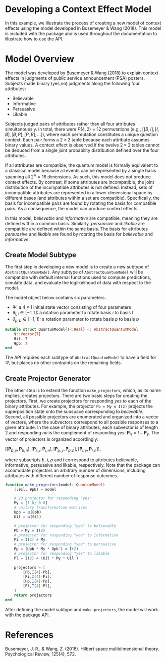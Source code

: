 # Developing a Context Effect Model

In this example, we illustrate the process of creating a new model of context effects using the model developed in Busemeyer & Wang (2018). This model is included with the package and is used throughout the documentation to illustrate how to use the API. 

# Model Overview

The model was developed by Busemeyer & Wang (2018) to explain context effects in judgments of public service announcement (PSA) posters. Subjects made binary (yes,no) judgments along the following four attributes:

- Believable
- Informative
- Persuasive
- Likable 

Subjects judged pairs of attributes rather than all four attributes simultanouesly. In total, there were $P(4,2) = 12$ permutations (e.g., $[[B,I],[I,B],[B,P],[P,B], \dots]$), where each permutation constitutes a unique question context. Each pair forms a $2 \times 2$ table because each attribute assumes binary values. A context effect is observed if the twelve $2 \times 2$ tables cannot be deduced from a single joint probability distribution defined over the four attributes. 

If all attributes are compatible, the quantum model is formally equivalent to a classical model because all events can be represented by a single basis spanning all $2^4 = 16$ dimensions. As such, this model does not produce context effects. By contrast, if some attributes are incompatible, the joint distribution of the incompatible attributes is not defined. Instead, sets of incompatible attributes are represented in a lower dimensional space by different bases (and attributes within a set are compatible). Specifically, the basis for incompatible pairs are found by rotating the basis for compatible pairs. As a consequence, the model can produce context effects.

In this model, *believable* and *informative* are compatible, meaning they are defined within a common basis. Similarly, *persuasive* and *likable* are compatible are defined within the same basis. The basis for attributes *persuasive* and *likable* are found by rotating the basis for *believable* and *informative*.

## Create Model Subtype

The first step in developing a new model is to create a new subtype of `AbstractQuantumModel`. Any subtype of `AbstractQuantumModel` will be compatible with default internal functions used to compute predictions, simulate data, and evaluate the loglikelihood of data with respect to the model. 

The model object below contains six parameters: 

-  $\Psi$: a $4 \times 1$ initial state vector consisting of four parameters
-  $\theta_{i,l} \in [-1,1]$: a rotation parameter to rotate basis $i$ to basis $l$ 
-  $\theta_{p,b} \in [-1,1]$: a rotation parameter to rotate basis $p$ to basis $b$

```julia 
mutable struct QuantumModel{T<:Real} <: AbstractQuantumModel
    Ψ::Vector{T}
    θil::T 
    θpb::T 
end
```
The API requires each subtype of `AbstractQuantumModel` to have a field for $\Psi$, but places no other contraints on the remaining fields. 

## Create Projector Generator

The other step is to extend the function `make_projectors`, which, as its name implies, creates projectors. There are two basic steps for creating the projectors. First, we create projectors for responding *yes* to each of the binary attributes. For example, the projector `Pb = My ⊗ I(2)` projects the superposition state onto the subspace corresponding to *believable*. Second, all possible projectors are enumerated and organized into a vector of vectors, where the subvectors correspond to all possible responses to a given attribute. In the case of binary attributes, each subvector is of length 2 and responding *no* is the complement of responding *yes*: $\mathbf{P}_n = I - \mathbf{P}_y$. The vector of projectors is organized accordingly:

$[[\mathbf{P}_{b,y},\mathbf{P}_{b,n}],[\mathbf{P}_{i,y},\mathbf{P}_{i,n}],[\mathbf{P}_{p,y},\mathbf{P}_{p,n}],[\mathbf{P}_{l,y},\mathbf{P}_{l,n}]],$ 

where subscripts $b$, $i$, $p$ and $l$ correspond to attributes believable, informative, persuasive and likable, respectively. Note that the package can accomodate projectors an arbitrary number of dimensions, including attributes with different number of response outcomes.

```julia 
function make_projectors(model::QuantumModel)
    (;θil, θpb) = model

    # 2D projector for responding "yes"
    My = [1 0; 0 0]
    # unitary transformation matrices
    Upb = 𝕦(θpb)
    Uil = 𝕦(θil)

    # projector for responding "yes" to believable
    Pb = My ⊗ I(2)
    # projector for responding "yes" to informative
    Pi = I(2) ⊗ My
    # projector for responding "yes" to persuasive    
    Pp = (Upb * My * Upb') ⊗ I(2)
    # projector for responding "yes" to likable    
    Pl = I(2) ⊗ (Uil * My * Uil')
    
    projectors = [
        [Pb,I(4)-Pb],
        [Pi,I(4)-Pi],
        [Pp,I(4)-Pp],
        [Pl,I(4)-Pl],
    ]
    return projectors
end
```
After defining the model subtype and `make_projectors`, the model will work with the package API. 

# References 

Busemeyer, J. R., & Wang, Z. (2018). Hilbert space multidimensional theory. Psychological Review, 125(4), 572.
